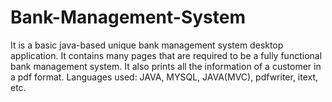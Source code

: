 # Bank-Management-System
It is a basic java-based unique bank management system desktop application. It contains many pages that are required to be a fully functional bank management system.
It also prints all the information of a customer in a pdf format.
Languages used: JAVA,  MYSQL, JAVA(MVC), pdfwriter, itext, etc.

